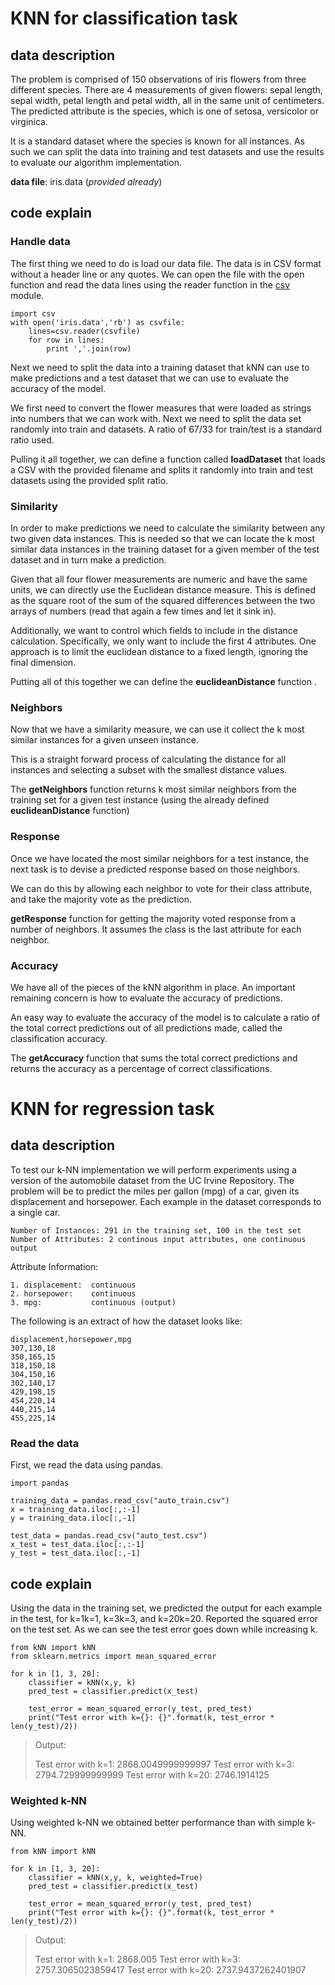 # KNN for classification task

## data description

The problem is comprised of 150 observations of iris flowers from three different species. There are 4 measurements of given flowers: sepal length, sepal width, petal length and petal width, all in the same unit of centimeters. The predicted attribute is the species, which is one of setosa, versicolor or virginica.

It is a standard dataset where the species is known for all instances. As such we can split the data into training and test datasets and use the results to evaluate our algorithm implementation.

**data file**: iris.data (*provided already*)

## code explain

### Handle data

The first thing we need to do is load our data file. The data is in CSV format without a header line or any quotes. We can open the file with the open function and read the data lines using the reader function in the [csv](https://docs.python.org/2/library/csv.html) module.

```&#39;
import csv
with open('iris.data','rb') as csvfile:
	lines=csv.reader(csvfile)
	for row in lines:
		print ','.join(row)	
```

Next we need to split the data into a training dataset that kNN can use to make predictions and a test dataset that we can use to evaluate the accuracy of the model.

We first need to convert the flower measures that were loaded as strings into numbers that we can work with. Next we need to split the data set randomly into train and datasets. A ratio of 67/33 for train/test is a standard ratio used.

Pulling it all together, we can define a function called **loadDataset** that loads a CSV with the provided filename and splits it randomly into train and test datasets using the provided split ratio.

### Similarity

In order to make predictions we need to calculate the similarity between any two given data instances. This is needed so that we can locate the k most similar data instances in the training dataset for a given member of the test dataset and in turn make a prediction.

Given that all four flower measurements are numeric and have the same units, we can directly use the Euclidean distance measure. This is defined as the square root of the sum of the squared differences between the two arrays of numbers (read that again a few times and let it sink in).

Additionally, we want to control which fields to include in the distance calculation. Specifically, we only want to include the first 4 attributes. One approach is to limit the euclidean distance to a fixed length, ignoring the final dimension.

Putting all of this together we can define the **euclideanDistance** function .

### Neighbors

Now that we have a similarity measure, we can use it collect the k most similar instances for a given unseen instance.

This is a straight forward process of calculating the distance for all instances and selecting a subset with the smallest distance values.

The **getNeighbors** function returns k most similar neighbors from the training set for a given test instance (using the already defined **euclideanDistance** function)

### Response

Once we have located the most similar neighbors for a test instance, the next task is to devise a predicted response based on those neighbors.

We can do this by allowing each neighbor to vote for their class attribute, and take the majority vote as the prediction.

**getResponse** function for getting the majority voted response from a number of neighbors. It assumes the class is the last attribute for each neighbor.

### Accuracy

We have all of the pieces of the kNN algorithm in place. An important remaining concern is how to evaluate the accuracy of predictions.

An easy way to evaluate the accuracy of the model is to calculate a ratio of the total correct predictions out of all predictions made, called the classification accuracy.

The **getAccuracy** function that sums the total correct predictions and returns the accuracy as a percentage of correct classifications.

# KNN for regression task

## data description

To test our k-NN implementation we will perform experiments using a version of the automobile dataset from the UC Irvine Repository. The problem will be to predict the miles per gallon (mpg) of a car, given its displacement and horsepower. Each example in the dataset corresponds to a single car.

```
Number of Instances: 291 in the training set, 100 in the test set
Number of Attributes: 2 continous input attributes, one continuous output
```

Attribute Information:

```
1. displacement:  continuous 
2. horsepower:    continuous
3. mpg:           continuous (output)
```

The following is an extract of how the dataset looks like:

```
displacement,horsepower,mpg
307,130,18
350,165,15
318,150,18
304,150,16
302,140,17
429,198,15
454,220,14
440,215,14
455,225,14
```

### Read the data

First, we read the data using pandas.

```
import pandas

training_data = pandas.read_csv("auto_train.csv")
x = training_data.iloc[:,:-1]
y = training_data.iloc[:,-1]

test_data = pandas.read_csv("auto_test.csv")
x_test = test_data.iloc[:,:-1]
y_test = test_data.iloc[:,-1]
```

## code explain

Using the data in the training set, we predicted the output for each example in the test, for k=1k=1, k=3k=3, and k=20k=20. Reported the squared error on the test set. As we can see the test error goes down while increasing k.

```
from kNN import kNN
from sklearn.metrics import mean_squared_error

for k in [1, 3, 20]:
    classifier = kNN(x,y, k)
    pred_test = classifier.predict(x_test)

    test_error = mean_squared_error(y_test, pred_test)
    print("Test error with k={}: {}".format(k, test_error * len(y_test)/2))
```

> Output:
>
> Test error with k=1: 2868.0049999999997
> Test error with k=3: 2794.729999999999
> Test error with k=20: 2746.1914125

### Weighted k-NN

Using weighted k-NN we obtained better performance than with simple k-NN.

```
from kNN import kNN

for k in [1, 3, 20]:
    classifier = kNN(x,y, k, weighted=True)
    pred_test = classifier.predict(x_test)

    test_error = mean_squared_error(y_test, pred_test)
    print("Test error with k={}: {}".format(k, test_error * len(y_test)/2))
```

> Output:
>
> Test error with k=1: 2868.005
> Test error with k=3: 2757.3065023859417
> Test error with k=20: 2737.9437262401907